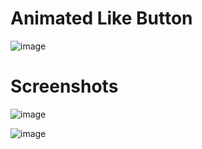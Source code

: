# Animated Like Button

![image](https://user-images.githubusercontent.com/72864817/197387148-8ec93d13-179e-4d15-852f-baf0aab7b899.png)

# Screenshots

![image](https://user-images.githubusercontent.com/72864817/197752110-6e7c0fc0-44fd-4127-8e8e-676c0d04484d.png)

![image](https://user-images.githubusercontent.com/72864817/197752391-62ba25ba-a587-4f5b-9d96-8211257de451.png)



